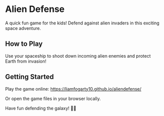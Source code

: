 # Alien Defense

A quick fun game for the kids! Defend against alien invaders in this exciting space adventure.

## How to Play

Use your spaceship to shoot down incoming alien enemies and protect Earth from invasion!

## Getting Started

Play the game online: https://liamfogarty10.github.io/aliendefense/

Or open the game files in your browser locally.

Have fun defending the galaxy! 🚀👾
